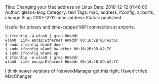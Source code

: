 Title: Changing your Mac address on Linux
Date: 2010-12-12 01:48:00
Author: glezos-blog
Category: text
Tags: mac, address, ifconfig, airports, change
Slug: 2010-12-12-mac-address
Status: published

Useful for privacy and time-capped WiFi connection at airports.

    $ ifconfig -a wlan0 | grep HWaddr
    wlan0  Link encap:Ethernet HWaddr 00:16:2B:8D:A2:6C
    $ sudo ifconfig wlan0 down
    $ sudo ifconfig wlan0 hw ether 00:16:2B:8D:A2:7C
    $ sudo ifconfig wlan0 up
    $ ifconfig -a wlan0 | grep HWaddr
    wlan0  Link encap:Ethernet HWaddr 00:16:2B:8D:A2:7C

I think newer versions of NetworkManager get this right. Haven't tried MacChanger.
